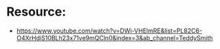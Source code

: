 # Resource:
 * https://www.youtube.com/watch?v=DWi-VHElmRE&list=PL82C6-O4XrHdiS10BLh23x71ve9mQCln0&index=3&ab_channel=TeddySmith